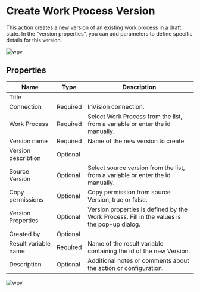 # Create Work Process Version

This action creates a new version of an existing work process in a draft state. In the "version properties", you can add parameters to define specific details for this version.

![wpv](https://profitbasedocs.blob.core.windows.net/flowimages/Create-wpv%20(2).png)

## Properties 

| Name                 | Type     | Description                         |
|----------------------|----------|-------------------------------------|
| Title                |          |                                     |
| Connection           | Required | InVision connection.                 |
| Work Process         | Required | Select Work Process from the list, from a variable or enter the id manually.   |
| Version name         | Required | Name of the new version to create.   |
| Version describtion  | Optional |                                     |
| Source Version       | Optional | Select source version from the list, from a variable or enter the id manually. |
| Copy permissions     | Optional | Copy permission from source Version, true or false.  |
| Version Properties   | Optional | Version properties is defined by the Work Process. Fill in the values is the pop-up dialog. |
| Created by           | Optional |                                     |
| Result variable name | Required | Name of the result variable containing the id of the new Version. |
| Description          | Optional |  Additional notes or comments about the action or configuration. |



![wpv](https://profitbasedocs.blob.core.windows.net/flowimages/Create-wpv%20(1).png)

